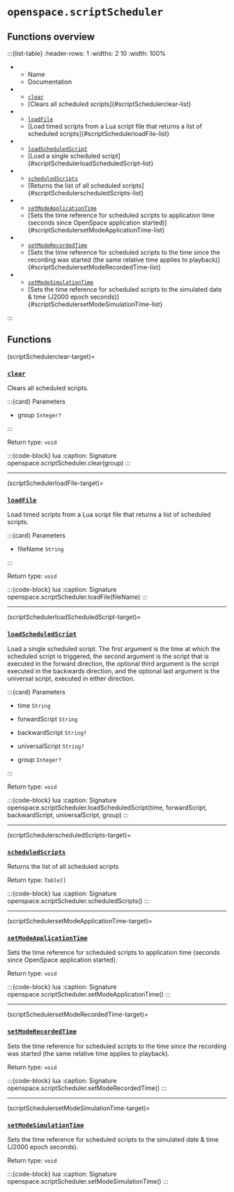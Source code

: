 # `openspace.scriptScheduler`
## Functions overview

:::{list-table}
:header-rows: 1
:widths: 2 10
:width: 100%
*   - Name
    - Documentation


*   - [`clear`](#scriptSchedulerclear-target)
    - [Clears all scheduled scripts]{#scriptSchedulerclear-list}


*   - [`loadFile`](#scriptSchedulerloadFile-target)
    - [Load timed scripts from a Lua script file that returns a list of scheduled scripts]{#scriptSchedulerloadFile-list}


*   - [`loadScheduledScript`](#scriptSchedulerloadScheduledScript-target)
    - [Load a single scheduled script]{#scriptSchedulerloadScheduledScript-list}


*   - [`scheduledScripts`](#scriptSchedulerscheduledScripts-target)
    - [Returns the list of all scheduled scripts]{#scriptSchedulerscheduledScripts-list}


*   - [`setModeApplicationTime`](#scriptSchedulersetModeApplicationTime-target)
    - [Sets the time reference for scheduled scripts to application time (seconds since OpenSpace application started)]{#scriptSchedulersetModeApplicationTime-list}


*   - [`setModeRecordedTime`](#scriptSchedulersetModeRecordedTime-target)
    - [Sets the time reference for scheduled scripts to the time since the recording was started (the same relative time applies to playback)]{#scriptSchedulersetModeRecordedTime-list}


*   - [`setModeSimulationTime`](#scriptSchedulersetModeSimulationTime-target)
    - [Sets the time reference for scheduled scripts to the simulated date & time (J2000 epoch seconds)]{#scriptSchedulersetModeSimulationTime-list}

:::

## Functions

(scriptSchedulerclear-target)=
### [`clear`](#scriptSchedulerclear-list)
Clears all scheduled scripts.


:::{card} Parameters


* group `Integer?` 


:::

Return type: `void` 

:::{code-block} lua
:caption: Signature
openspace.scriptScheduler.clear(group)
:::
___

(scriptSchedulerloadFile-target)=
### [`loadFile`](#scriptSchedulerloadFile-list)
Load timed scripts from a Lua script file that returns a list of scheduled scripts.


:::{card} Parameters


* fileName `String` 


:::

Return type: `void` 

:::{code-block} lua
:caption: Signature
openspace.scriptScheduler.loadFile(fileName)
:::
___

(scriptSchedulerloadScheduledScript-target)=
### [`loadScheduledScript`](#scriptSchedulerloadScheduledScript-list)
Load a single scheduled script. The first argument is the time at which the scheduled script is triggered, the second argument is the script that is executed in the forward direction, the optional third argument is the script executed in the backwards direction, and the optional last argument is the universal script, executed in either direction.


:::{card} Parameters


* time `String` 



* forwardScript `String` 



* backwardScript `String?` 



* universalScript `String?` 



* group `Integer?` 


:::

Return type: `void` 

:::{code-block} lua
:caption: Signature
openspace.scriptScheduler.loadScheduledScript(time, forwardScript, backwardScript, universalScript, group)
:::
___

(scriptSchedulerscheduledScripts-target)=
### [`scheduledScripts`](#scriptSchedulerscheduledScripts-list)
Returns the list of all scheduled scripts


Return type: `Table[]` 

:::{code-block} lua
:caption: Signature
openspace.scriptScheduler.scheduledScripts()
:::
___

(scriptSchedulersetModeApplicationTime-target)=
### [`setModeApplicationTime`](#scriptSchedulersetModeApplicationTime-list)
Sets the time reference for scheduled scripts to application time (seconds since OpenSpace application started).


Return type: `void` 

:::{code-block} lua
:caption: Signature
openspace.scriptScheduler.setModeApplicationTime()
:::
___

(scriptSchedulersetModeRecordedTime-target)=
### [`setModeRecordedTime`](#scriptSchedulersetModeRecordedTime-list)
Sets the time reference for scheduled scripts to the time since the recording was started (the same relative time applies to playback).


Return type: `void` 

:::{code-block} lua
:caption: Signature
openspace.scriptScheduler.setModeRecordedTime()
:::
___

(scriptSchedulersetModeSimulationTime-target)=
### [`setModeSimulationTime`](#scriptSchedulersetModeSimulationTime-list)
Sets the time reference for scheduled scripts to the simulated date & time (J2000 epoch seconds).


Return type: `void` 

:::{code-block} lua
:caption: Signature
openspace.scriptScheduler.setModeSimulationTime()
:::

